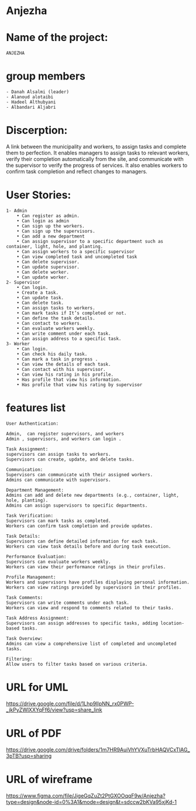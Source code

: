 # Anjezha

# Name of the project:
    ANJEZHA

# group members
    - Danah Alsalmi (leader)
    - Alanoud alotaibi
    - Hadeel Althubyani
    - Albandari Aljabri

# Discerption:
A link between the municipality and workers, to assign tasks and complete them to perfection. It enables managers
to assign tasks to relevant workers, verify their completion automatically from the site, and communicate with the
supervisor to verify the progress of services. It also enables workers to confirm task completion and reflect
changes to managers.
 
# User Stories:
    1- Admin
        • Can register as admin.
        • Can login as admin
        • Can sign up the workers.
        • Can sign up the supervisors.
        • Can add a new department
        • Can assign supervisor to a specific department such as container, light, hole, and planting.
        • Can assign workers to a specific supervisor
        • Can view completed task and uncompleted task
        • Can delete supervisor.
        • Can update supervisor.
        • Can delete worker.
        • Can update worker.
    2- Supervisor
        • Can login.
        • Create a task.
        • Can update task.
        • Can delete task.
        • Can assign tasks to workers.
        • Can mark tasks if It’s completed or not.
        • Can define the task details.
        • Can contact to workers.
        • Can evaluate workers weekly.
        • Can write comment under each task.
        • Can assign address to a specific task.
    3- Worker
        • Can login.
        • Can check his daily task.
        • Can mark a task in progress .
        • Can view the details of each task.
        • Can contact with his supervisor.
        • Can view his rating in his profile.
        • Has profile that view his information.
        • Has profile that view his rating by supervisor

# features list 
    User Authentication:

    Admin,  can register supervisors, and workers
    Admin , supervisors, and workers can login .

    Task Assignment:
    supervisors can assign tasks to workers.
    Supervisors can create, update, and delete tasks.

    Communication:
    Supervisors can communicate with their assigned workers.
    Admins can communicate with supervisors.

    Department Management:
    Admins can add and delete new departments (e.g., container, light, hole, planting).
    Admins can assign supervisors to specific departments.

    Task Verification:
    Supervisors can mark tasks as completed.
    Workers can confirm task completion and provide updates.

    Task Details:
    Supervisors can define detailed information for each task.
    Workers can view task details before and during task execution.

    Performance Evaluation:
    Supervisors can evaluate workers weekly.
    Workers can view their performance ratings in their profiles.

    Profile Management:
    Workers and supervisors have profiles displaying personal information.
    Workers can view ratings provided by supervisors in their profiles.

    Task Comments:
    Supervisors can write comments under each task.
    Workers can view and respond to comments related to their tasks.

    Task Address Assignment:
    Supervisors can assign addresses to specific tasks, adding location-based tasks.

    Task Overview:
    Admins can view a comprehensive list of completed and uncompleted tasks.

    Filtering:
    Allow users to filter tasks based on various criteria.

# URL for UML
https://drive.google.com/file/d/1Lhp9IIpNN_rx0PWP-_jkPyZWlXXYqFf6/view?usp=share_link

# URL of PDF
https://drive.google.com/drive/folders/1m7HR9AuiVhYVXuTrbHAQVCxTlAG_3pTB?usp=sharing

# URL of wireframe
https://www.figma.com/file/JigeGqZuZt2PtGXOOqqF9w/Anjezha?type=design&node-id=0%3A1&mode=design&t=sdccw2bKVa95xjKd-1